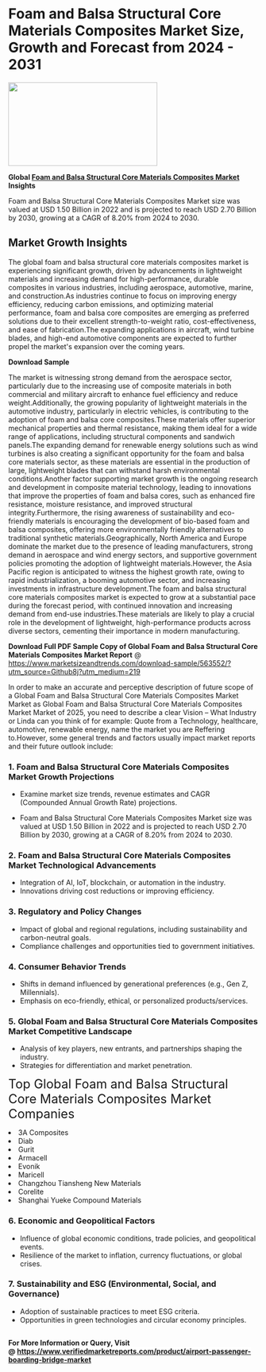<H1>Foam and Balsa Structural Core Materials Composites Market Size, Growth and Forecast from 2024 - 2031</H1><img class="aligncenter size-medium wp-image-584254" src="https://thirdeyenews.in/wp-content/uploads/2024/09/Global-Market-Research-300x168.jpeg" alt="" width="300" height="168" /><p><strong>Global&nbsp;<a href="https://www.marketsizeandtrends.com/download-sample/563552/?utm_source=Github8j?utm_medium=219">Foam and Balsa Structural Core Materials Composites Market</a> Insights</strong></p><p>Foam and Balsa Structural Core Materials Composites Market size was valued at USD 1.50 Billion in 2022 and is projected to reach USD 2.70 Billion by 2030, growing at a CAGR of 8.20% from 2024 to 2030.</p><p><h2>Market Growth Insights</h2> <p>The global foam and balsa structural core materials composites market is experiencing significant growth, driven by advancements in lightweight materials and increasing demand for high-performance, durable composites in various industries, including aerospace, automotive, marine, and construction.As industries continue to focus on improving energy efficiency, reducing carbon emissions, and optimizing material performance, foam and balsa core composites are emerging as preferred solutions due to their excellent strength-to-weight ratio, cost-effectiveness, and ease of fabrication.The expanding applications in aircraft, wind turbine blades, and high-end automotive components are expected to further propel the market's expansion over the coming years.</p> <p><strong>Download Sample</strong></p> <p>The market is witnessing strong demand from the aerospace sector, particularly due to the increasing use of composite materials in both commercial and military aircraft to enhance fuel efficiency and reduce weight.Additionally, the growing popularity of lightweight materials in the automotive industry, particularly in electric vehicles, is contributing to the adoption of foam and balsa core composites.These materials offer superior mechanical properties and thermal resistance, making them ideal for a wide range of applications, including structural components and sandwich panels.The expanding demand for renewable energy solutions such as wind turbines is also creating a significant opportunity for the foam and balsa core materials sector, as these materials are essential in the production of large, lightweight blades that can withstand harsh environmental conditions.Another factor supporting market growth is the ongoing research and development in composite material technology, leading to innovations that improve the properties of foam and balsa cores, such as enhanced fire resistance, moisture resistance, and improved structural integrity.Furthermore, the rising awareness of sustainability and eco-friendly materials is encouraging the development of bio-based foam and balsa composites, offering more environmentally friendly alternatives to traditional synthetic materials.Geographically, North America and Europe dominate the market due to the presence of leading manufacturers, strong demand in aerospace and wind energy sectors, and supportive government policies promoting the adoption of lightweight materials.However, the Asia Pacific region is anticipated to witness the highest growth rate, owing to rapid industrialization, a booming automotive sector, and increasing investments in infrastructure development.The foam and balsa structural core materials composites market is expected to grow at a substantial pace during the forecast period, with continued innovation and increasing demand from end-use industries.These materials are likely to play a crucial role in the development of lightweight, high-performance products across diverse sectors, cementing their importance in modern manufacturing.<p><span class=""><strong>Download Full PDF Sample Copy of Global Foam and Balsa Structural Core Materials Composites Market Report</strong> @ <a href="https://www.marketsizeandtrends.com/download-sample/563552/?utm_source=Github8j?utm_medium=219" target="_blank">https://www.marketsizeandtrends.com/download-sample/563552/?utm_source=Github8j?utm_medium=219</a></span></p><p>In order to make an accurate and perceptive description of future scope of a Global&nbsp;Foam and Balsa Structural Core Materials Composites Market Market as Global&nbsp;Foam and Balsa Structural Core Materials Composites Market Market of 2025, you need to describe a clear Vision &ndash; What Industry or Linda can you think of for example: Quote from a Technology, healthcare, automotive, renewable energy, name the market you are Reffering to.However, some general trends and factors usually impact market reports and their future outlook include:</p><h3>1.&nbsp;<strong>Foam and Balsa Structural Core Materials Composites Market Growth Projections</strong></h3><ul><li>Examine market size trends, revenue estimates and CAGR (Compounded Annual Growth Rate) projections.</li><li><p>Foam and Balsa Structural Core Materials Composites Market size was valued at USD 1.50 Billion in 2022 and is projected to reach USD 2.70 Billion by 2030, growing at a CAGR of 8.20% from 2024 to 2030.</p></li></ul><h3>2.&nbsp;<strong>Foam and Balsa Structural Core Materials Composites Market Technological Advancements</strong></h3><ul><li>Integration of AI, IoT, blockchain, or automation in the industry.</li><li>Innovations driving cost reductions or improving efficiency.</li></ul><h3>3.&nbsp;<strong>Regulatory and Policy Changes</strong></h3><ul><li>Impact of global and regional regulations, including sustainability and carbon-neutral goals.</li><li>Compliance challenges and opportunities tied to government initiatives.</li></ul><h3>4.&nbsp;<strong>Consumer Behavior Trends</strong></h3><ul><li>Shifts in demand influenced by generational preferences (e.g., Gen Z, Millennials).</li><li>Emphasis on eco-friendly, ethical, or personalized products/services.</li></ul><h3>5.&nbsp;<strong>Global Foam and Balsa Structural Core Materials Composites Market Competitive Landscape</strong></h3><ul><li>Analysis of key players, new entrants, and partnerships shaping the industry.</li><li>Strategies for differentiation and market penetration.</li></ul><p data-pm-slice="1 1 []"><span style="color: inherit; font-family: inherit; font-size: 25px;">Top Global Foam and Balsa Structural Core Materials Composites Market Companies</span></p><div class="" data-test-id=""><p><li>3A Composites</li><li> Diab</li><li> Gurit</li><li> Armacell</li><li> Evonik</li><li> Maricell</li><li> Changzhou Tiansheng New Materials</li><li> Corelite</li><li> Shanghai Yueke Compound Materials</li></p></div><h3>6.&nbsp;<strong>Economic and Geopolitical Factors</strong></h3><ul><li>Influence of global economic conditions, trade policies, and geopolitical events.</li><li>Resilience of the market to inflation, currency fluctuations, or global crises.</li></ul><h3>7.&nbsp;<strong>Sustainability and ESG (Environmental, Social, and Governance)</strong></h3><ul><li>Adoption of sustainable practices to meet ESG criteria.</li><li>Opportunities in green technologies and circular economy principles.</li></ul><h2><strong style="font-size: 14px;">For More Information or Query, Visit @&nbsp;</strong><a style="background-color: #ffffff; font-size: 14px;" href="https://www.marketsizeandtrends.com/report/foam-and-balsa-structural-core-materials-composites-market/" target="_blank">https://www.verifiedmarketreports.com/product/airport-passenger-boarding-bridge-market</a></h2>